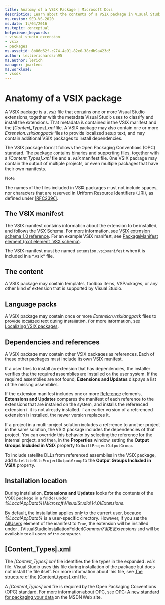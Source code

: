 ```yaml
---
title: Anatomy of a VSIX Package | Microsoft Docs
description: Learn about the contents of a VSIX package in Visual Studio, a file that contains one or more Visual Studio extensions and a metadata manifest file. 
ms.custom: SEO-VS-2020
ms.date: 11/04/2016
ms.topic: conceptual
helpviewer_keywords:
- visual studio extension
- vsix
- packages
ms.assetid: 8b86d62f-c274-4e91-82e0-38cdb9a423d5
author: leslierichardson95
ms.author: lerich
manager: jmartens
ms.workload:
- vssdk
---
```

# Anatomy of a VSIX package
A VSIX package is a *.vsix* file that contains one or more Visual Studio extensions, together with the metadata Visual Studio uses to classify and install the extensions. That metadata is contained in the VSIX manifest and the *[Content_Types].xml* file. A VSIX package may also contain one or more *Extension.vsixlangpack* files to provide localized setup text, and may contain additional VSIX packages to install dependencies.

 The VSIX package format follows the Open Packaging Conventions (OPC) standard. The package contains binaries and supporting files, together with a *[Content_Types].xml* file and a *.vsix* manifest file. One VSIX package may contain the output of multiple projects, or even multiple packages that have their own manifests.

> [!NOTE]
> The names of the files included in VSIX packages must not include spaces, nor characters that are reserved in Uniform Resource Identifiers (URI), as defined under [\[RFC2396\]](https://www.rfc-editor.org/rfc/rfc2396.txt).

## The VSIX manifest
 The VSIX manifest contains information about the extension to be installed, and follows the VSX Schema. For more information, see [VSIX extension schema 1.0 reference](/previous-versions/dd393700(v=vs.110)). For an example VSIX manifest, see [PackageManifest element (root element, VSX schema)](/previous-versions/dd393754(v=vs.110)).

 The VSIX manifest must be named `extension.vsixmanifest` when it is included in a ^.vsix* file.

## The content
 A VSIX package may contain templates, toolbox items, VSPackages, or any other kind of extension that is supported by Visual Studio.

## Language packs
 A VSIX package may contain once or more *Extension.vsixlangpack* files to provide localized text during installation. For more information, see [Localizing VSIX packages](../extensibility/localizing-vsix-packages.md).

## Dependencies and references
 A VSIX package may contain other VSIX packages as references. Each of these other packages must include its own VSIX manifest.

 If a user tries to install an extension that has dependencies, the installer verifies that the required assemblies are installed on the user system. If the required assemblies are not found, **Extensions and Updates** displays a list of the missing assemblies.

 If the extension manifest includes one or more [Reference](/previous-versions/visualstudio/visual-studio-2010/dd393687(v=vs.100)) elements, **Extensions and Updates** compares the manifest of each reference to the extensions that are installed on the system, and installs the referenced extension if it is not already installed. If an earlier version of a referenced extension is installed, the newer version replaces it.

 If a project in a multi-project solution includes a reference to another project in the same solution, the VSIX package includes the dependencies of that project. You can override this behavior by selecting the reference for the internal project, and then, in the **Properties** window, setting the **Output Groups Included in VSIX** property to `BuiltProjectOutputGroup`.

 To include satellite DLLs from referenced assemblies in the VSIX package, add `SatelliteDllsProjectOutputGroup` to the **Output Groups Included in VSIX** property.

## Installation location
 During installation, **Extensions and Updates** looks for the contents of the VSIX package in a folder under *%LocalAppData%\Microsoft\VisualStudio\14.0\Extensions*.

 By default, the installation applies only to the current user, because *%LocalAppData%* is a user-specific directory. However, if you set the [AllUsers](/previous-versions/ee191547(v=vs.110)) element of the manifest to `True`, the extension will be installed under <em>..\\</em>VisualStudioInstallationFolder<em>\Common7\IDE\Extensions</em> and will be available to all users of the computer.

## [Content_Types].xml
 The *[Content_Types].xml* file identifies the file types in the expanded *.vsix* file. Visual Studio uses this file during installation of the package but does not install the file itself. For more information about this file, see [The structure of the [Content_types].xml file](the-structure-of-the-content-types-dot-xml-file.md).

 A *[Content_Types].xml* file is required by the Open Packaging Conventions (OPC) standard. For more information about OPC, see [OPC: A new standard for packaging your data](/archive/blogs/msdnmagazine/opc-a-new-standard-for-packaging-your-data) on the MSDN Web site.